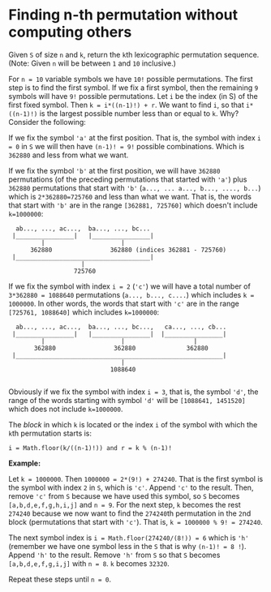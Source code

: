 # Finding n-th permutation without computing others

Given `S` of size `n` and `k`, return the `k`th lexicographic permutation sequence. (Note: Given `n` will be between `1` and `10` inclusive.)

For `n = 10` variable symbols we have `10!` possible permutations. The first step is to find the first symbol.
If we fix a first symbol, then the remaining `9` symbols will have `9!` possible permutations. Let `i` be the index (in S) of the 
first fixed symbol. Then `k = i*((n-1)!) + r`. We want to find `i`, so that `i*((n-1)!)` is the largest possible number less than or equal to `k`. Why? Consider the following:

If we fix the symbol `'a'` at the first position. That is, the symbol with index `i = 0` in `S` we will then have `(n-1)! = 9!` possible combinations. Which is `362880` and less from what we want. 

If we fix the symbol `'b'` at the first position, we will have `362880` permutations (of the preceding permutations that started with `'a'`)
plus `362880` permutations that start with `'b'` (`a..., ... a..., b..., ...., b...`) which is `2*362880=725760` and less than what we want. 
That is, the words that start with `'b'` are in the range `[362881, 725760]` which doesn't include `k=1000000`:
```
  ab..., ..., ac...,  ba..., ..., bc...
 |________________|   |________________|
         |                     |
      362880                362880 (indices 362881 - 725760)
 |_____________________________________|
                    |
                  725760					

```
If we fix the symbol with index `i = 2` (`'c'`) we will have a total number of `3*362880 = 1088640` permutations (`a..., b..., c....`) which includes `k = 1000000`. In other words, the words that start with `'c'` are in the range `[725761, 1088640]` which includes `k=1000000`:
```
  ab..., ..., ac...,  ba..., ..., bc...,   ca..., ..., cb...
 |________________|   |________________|  |________________|
         |                     |                   |
       362880                362880              362880
 |_________________________________________________________|
                               |
                            1088640	
				  
```
Obviously if we fix the symbol with index `i = 3`, that is, the symbol `'d'`, the range of the words starting with symbol `'d'` will be
`[1088641, 1451520]` which does not include `k=1000000`.

The *block* in which `k` is located or the index `i` of the symbol with which the `k`th permutation starts is:
```
i = Math.floor(k/((n-1)!)) and r = k % (n-1)!
```

**Example:**

Let `k = 1000000`. Then `1000000 = 2*(9!) + 274240`. That is the first symbol is the symbol with index `2` in `S`, which is `'c'`. Append `'c'` to the result. Then, remove `'c'` from `S` because we have used this symbol, so `S` becomes `[a,b,d,e,f,g,h,i,j]` and `n = 9`. For the next step, `k` becomes the rest `274240` because we now want to find the `274240`th permutation in the `2`nd block (permutations that start with `'c'`). That is, `k = 1000000 % 9! = 274240`.

The next symbol index is `i = Math.floor(274240/(8!)) = 6` which is `'h'` (remember we have one symbol less in the `S` that is why `(n-1)! = 8 !`). Append `'h'` to the result. Remove `'h'` from `S` so that `S` becomes `[a,b,d,e,f,g,i,j]` with `n = 8`. `k` becomes `32320`. 

Repeat these steps until `n = 0`.
